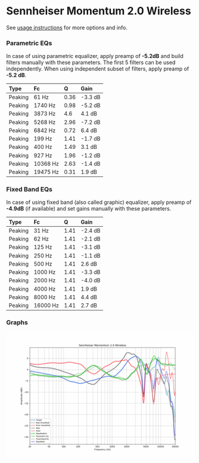 # Sennheiser Momentum 2.0 Wireless
See [usage instructions](https://github.com/jaakkopasanen/AutoEq#usage) for more options and info.

### Parametric EQs
In case of using parametric equalizer, apply preamp of **-5.2dB** and build filters manually
with these parameters. The first 5 filters can be used independently.
When using independent subset of filters, apply preamp of **-5.2 dB**.

| Type    | Fc       |    Q | Gain    |
|:--------|:---------|:-----|:--------|
| Peaking | 61 Hz    | 0.36 | -3.3 dB |
| Peaking | 1740 Hz  | 0.98 | -5.2 dB |
| Peaking | 3873 Hz  | 4.6  | 4.1 dB  |
| Peaking | 5268 Hz  | 2.96 | -7.2 dB |
| Peaking | 6842 Hz  | 0.72 | 6.4 dB  |
| Peaking | 199 Hz   | 1.41 | -1.7 dB |
| Peaking | 400 Hz   | 1.49 | 3.1 dB  |
| Peaking | 927 Hz   | 1.96 | -1.2 dB |
| Peaking | 10368 Hz | 2.63 | -1.4 dB |
| Peaking | 19475 Hz | 0.31 | 1.9 dB  |

### Fixed Band EQs
In case of using fixed band (also called graphic) equalizer, apply preamp of **-4.9dB**
(if available) and set gains manually with these parameters.

| Type    | Fc       |    Q | Gain    |
|:--------|:---------|:-----|:--------|
| Peaking | 31 Hz    | 1.41 | -2.4 dB |
| Peaking | 62 Hz    | 1.41 | -2.1 dB |
| Peaking | 125 Hz   | 1.41 | -3.1 dB |
| Peaking | 250 Hz   | 1.41 | -1.1 dB |
| Peaking | 500 Hz   | 1.41 | 2.6 dB  |
| Peaking | 1000 Hz  | 1.41 | -3.3 dB |
| Peaking | 2000 Hz  | 1.41 | -4.0 dB |
| Peaking | 4000 Hz  | 1.41 | 1.9 dB  |
| Peaking | 8000 Hz  | 1.41 | 4.4 dB  |
| Peaking | 16000 Hz | 1.41 | 2.7 dB  |

### Graphs
![](./Sennheiser%20Momentum%202.0%20Wireless.png)